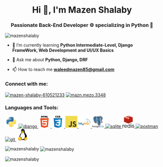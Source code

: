 <h1 align="center">Hi 👋, I'm Mazen Shalaby</h1>
<h3 align="center">Passionate Back-End Developer ⚙️ specializing in Python 🐍</h3>

<p align="left"> <img src="https://komarev.com/ghpvc/?username=mazenshalaby&label=Profile%20views&color=0e75b6&style=flat" alt="mazenshalaby" /> </p>

- 🌱 I’m currently learning **Python Intermediate-Level, Django FrameWork, Web Development and UI/UX Basics**

- 💬 Ask me about **Python, Django, DRF**

- 📫 How to reach me **waleedmazen85@gmail.com**

<h3 align="left">Connect with me:</h3>
<p align="left">
<a href="https://linkedin.com/in/mazen-shalaby-610521233" target="blank"><img align="center" src="https://raw.githubusercontent.com/rahuldkjain/github-profile-readme-generator/master/src/images/icons/Social/linked-in-alt.svg" alt="mazen-shalaby-610521233" height="30" width="40" /></a>
<a href="https://fb.com/mazn.mezo.3348" target="blank"><img align="center" src="https://raw.githubusercontent.com/rahuldkjain/github-profile-readme-generator/master/src/images/icons/Social/facebook.svg" alt="mazn.mezo.3348" height="30" width="40" /></a>
</p>
<h3 align="left">Languages and Tools:</h3>
<p align="left">
<a href="https://www.python.org" target="_blank" rel="noreferrer"> <img src="https://raw.githubusercontent.com/devicons/devicon/master/icons/python/python-original.svg" alt="python" width="40" height="40"/>
</a>
<a href="https://www.djangoproject.com/" target="_blank" rel="noreferrer"> <img src="https://cdn.worldvectorlogo.com/logos/django.svg" alt="django" width="40" height="40"/> </a>
<a href="https://www.w3.org/html/" target="_blank" rel="noreferrer"> <img src="https://raw.githubusercontent.com/devicons/devicon/master/icons/html5/html5-original-wordmark.svg" alt="html5" width="40" height="40"/>
</a>
<a href="https://www.w3schools.com/css/" target="_blank" rel="noreferrer"> <img src="https://raw.githubusercontent.com/devicons/devicon/master/icons/css3/css3-original-wordmark.svg" alt="css3" width="40" height="40"/>
</a>
<a href="https://developer.mozilla.org/en-US/docs/Web/JavaScript" target="_blank" rel="noreferrer"> <img src="https://raw.githubusercontent.com/devicons/devicon/master/icons/javascript/javascript-original.svg" alt="javascript" width="40" height="40"/> 
</a>
<a href="https://www.mysql.com/" target="_blank" rel="noreferrer"> <img src="https://raw.githubusercontent.com/devicons/devicon/master/icons/mysql/mysql-original-wordmark.svg" alt="mysql" width="40" height="40"/> 
</a>
<a href="https://www.postgresql.org" target="_blank" rel="noreferrer"> <img src="https://raw.githubusercontent.com/devicons/devicon/master/icons/postgresql/postgresql-original-wordmark.svg" alt="postgresql" width="40" height="40"/>
</a>
<a href="https://www.sqlite.org/" target="_blank" rel="noreferrer"> <img src="https://www.vectorlogo.zone/logos/sqlite/sqlite-icon.svg" alt="sqlite" width="40" height="40"/> </a>
<a href="https://redis.io" target="_blank" rel="noreferrer"> <img src="https://raw.githubusercontent.com/devicons/devicon/master/icons/redis/redis-original-wordmark.svg" alt="redis" width="40" height="40"/> 
</a>
<a href="https://postman.com" target="_blank" rel="noreferrer"> <img src="https://www.vectorlogo.zone/logos/getpostman/getpostman-icon.svg" alt="postman" width="40" height="40"/> 
</a>
<a href="https://git-scm.com/" target="_blank" rel="noreferrer"> <img src="https://www.vectorlogo.zone/logos/git-scm/git-scm-icon.svg" alt="git" width="40" height="40"/> </a>
<a href="https://www.linux.org/" target="_blank" rel="noreferrer"> <img src="https://raw.githubusercontent.com/devicons/devicon/master/icons/linux/linux-original.svg" alt="linux" width="40" height="40"/> 
</a>
</p>
<p><img align="left" src="https://github-readme-stats.vercel.app/api/top-langs?username=mazenshalaby&show_icons=true&locale=en&layout=compact" alt="mazenshalaby" /></p>

<p>&nbsp;<img align="center" src="https://github-readme-stats.vercel.app/api?username=mazenshalaby&show_icons=true&locale=en" alt="mazenshalaby" /></p>

<p><img align="center" src="https://github-readme-streak-stats.herokuapp.com/?user=mazenshalaby&" alt="mazenshalaby" /></p>
